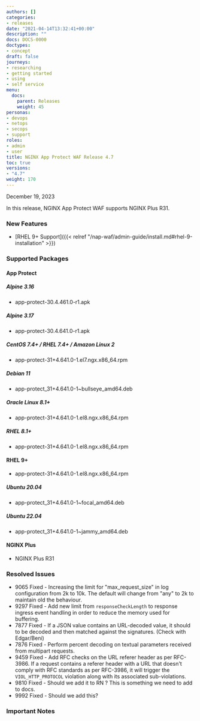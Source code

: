 ```yaml
---
authors: []
categories:
- releases
date: "2021-04-14T13:32:41+00:00"
description: ""
docs: DOCS-0000
doctypes:
- concept
draft: false
journeys:
- researching
- getting started
- using
- self service
menu:
  docs:
    parent: Releases
    weight: 45
personas:
- devops
- netops
- secops
- support
roles:
- admin
- user
title: NGINX App Protect WAF Release 4.7
toc: true
versions:
- "4.7"
weight: 170
---
```


December 19, 2023

In this release, NGINX App Protect WAF supports NGINX Plus R31.

### New Features

- [RHEL 9+ Support]({{< relref "/nap-waf/admin-guide/install.md#rhel-9-installation" >}})


### Supported Packages

#### App Protect

##### Alpine 3.16

- app-protect-30.4.461.0-r1.apk

##### Alpine 3.17

- app-protect-30.4.641.0-r1.apk

##### CentOS 7.4+ / RHEL 7.4+ / Amazon Linux 2

- app-protect-31+4.641.0-1.el7.ngx.x86_64.rpm

##### Debian 11

- app-protect_31+4.641.0-1~bullseye_amd64.deb

##### Oracle Linux 8.1+

- app-protect-31+4.641.0-1.el8.ngx.x86_64.rpm

##### RHEL 8.1+

- app-protect-31+4.641.0-1.el8.ngx.x86_64.rpm

#### RHEL 9+ 

- app-protect-31+4.641.0-1.el8.ngx.x86_64.rpm

##### Ubuntu 20.04

- app-protect_31+4.641.0-1~focal_amd64.deb

##### Ubuntu 22.04

- app-protect_31+4.641.0-1~jammy_amd64.deb


#### NGINX Plus

- NGINX Plus R31


### Resolved Issues

- 9065 Fixed - Increasing the limit for "max_request_size" in log configuration from 2k to 10k. The default will change from "any" to 2k to maintain old the behaviour.
- 9297 Fixed - Add new limit from `responseCheckLength` to response ingress event handling in order to reduce the memory used for buffering. 
- 7877 Fixed - If a JSON value contains an URL-decoded value, it should to be decoded and then matched against the signatures. (Check with Edgar/Beni)
- 7876 Fixed - Perform percent decoding on textual parameters received from multipart requests.
- 9459 Fixed - Add RFC checks on the URL referer header as per RFC-3986. If a request contains a referer header with a URL that doesn't comply with RFC standards as per RFC-3986, it will trigger the `VIOL_HTTP_PROTOCOL` violation along with its associated sub-violations.
- 9810 Fixed - Should we add it to RN ? This is something we need to add to docs.
- 9992 Fixed - Should we add this?

### **Important Notes**

